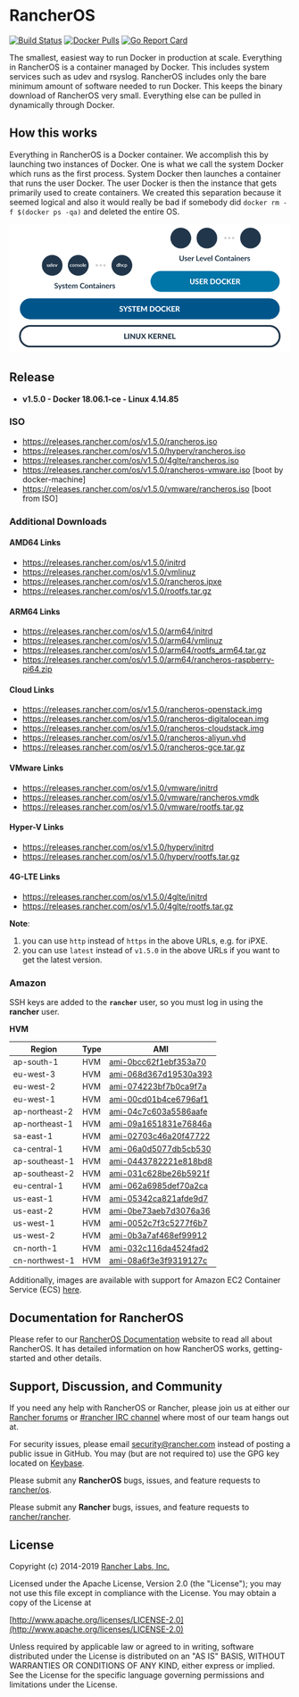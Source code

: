 # RancherOS

[![Build Status](https://drone8.rancher.io/api/badges/rancher/os/status.svg?branch=master)](https://drone8.rancher.io/rancher/os)
[![Docker Pulls](https://img.shields.io/docker/pulls/rancher/os.svg)](https://store.docker.com/community/images/rancher/os)
[![Go Report Card](https://goreportcard.com/badge/github.com/rancher/os)](https://goreportcard.com/badge/github.com/rancher/os)

The smallest, easiest way to run Docker in production at scale.  Everything in RancherOS is a container managed by Docker.  This includes system services such as udev and rsyslog.  RancherOS includes only the bare minimum amount of software needed to run Docker.  This keeps the binary download of RancherOS very small.  Everything else can be pulled in dynamically through Docker.

## How this works

Everything in RancherOS is a Docker container.  We accomplish this by launching two instances of
Docker.  One is what we call the system Docker which runs as the first process.  System Docker then launches
a container that runs the user Docker.  The user Docker is then the instance that gets primarily
used to create containers.  We created this separation because it seemed logical and also
it would really be bad if somebody did `docker rm -f $(docker ps -qa)` and deleted the entire OS.

![How it works](./rancheros.png "How it works")

## Release

- **v1.5.0 - Docker 18.06.1-ce - Linux 4.14.85**

### ISO

- https://releases.rancher.com/os/v1.5.0/rancheros.iso
- https://releases.rancher.com/os/v1.5.0/hyperv/rancheros.iso
- https://releases.rancher.com/os/v1.5.0/4glte/rancheros.iso
- https://releases.rancher.com/os/v1.5.0/rancheros-vmware.iso [boot by docker-machine]
- https://releases.rancher.com/os/v1.5.0/vmware/rancheros.iso [boot from ISO]

### Additional Downloads

#### AMD64 Links

* https://releases.rancher.com/os/v1.5.0/initrd
* https://releases.rancher.com/os/v1.5.0/vmlinuz
* https://releases.rancher.com/os/v1.5.0/rancheros.ipxe
* https://releases.rancher.com/os/v1.5.0/rootfs.tar.gz

#### ARM64 Links

* https://releases.rancher.com/os/v1.5.0/arm64/initrd
* https://releases.rancher.com/os/v1.5.0/arm64/vmlinuz
* https://releases.rancher.com/os/v1.5.0/arm64/rootfs_arm64.tar.gz
* https://releases.rancher.com/os/v1.5.0/arm64/rancheros-raspberry-pi64.zip

#### Cloud Links

* https://releases.rancher.com/os/v1.5.0/rancheros-openstack.img
* https://releases.rancher.com/os/v1.5.0/rancheros-digitalocean.img
* https://releases.rancher.com/os/v1.5.0/rancheros-cloudstack.img
* https://releases.rancher.com/os/v1.5.0/rancheros-aliyun.vhd
* https://releases.rancher.com/os/v1.5.0/rancheros-gce.tar.gz

#### VMware Links

* https://releases.rancher.com/os/v1.5.0/vmware/initrd
* https://releases.rancher.com/os/v1.5.0/vmware/rancheros.vmdk
* https://releases.rancher.com/os/v1.5.0/vmware/rootfs.tar.gz

#### Hyper-V Links

* https://releases.rancher.com/os/v1.5.0/hyperv/initrd
* https://releases.rancher.com/os/v1.5.0/hyperv/rootfs.tar.gz

#### 4G-LTE Links

* https://releases.rancher.com/os/v1.5.0/4glte/initrd
* https://releases.rancher.com/os/v1.5.0/4glte/rootfs.tar.gz

**Note**:
1. you can use `http` instead of `https` in the above URLs, e.g. for iPXE.
2. you can use `latest` instead of `v1.5.0` in the above URLs if you want to get the latest version.

### Amazon

SSH keys are added to the **`rancher`** user, so you must log in using the **rancher** user.

**HVM**

Region | Type | AMI
-------|------|------
ap-south-1 | HVM | [ami-0bcc62f1ebf353a70](https://ap-south-1.console.aws.amazon.com/ec2/home?region=ap-south-1#launchInstanceWizard:ami=ami-0bcc62f1ebf353a70)
eu-west-3 | HVM | [ami-068d367d19530a393](https://eu-west-3.console.aws.amazon.com/ec2/home?region=eu-west-3#launchInstanceWizard:ami=ami-068d367d19530a393)
eu-west-2 | HVM | [ami-074223bf7b0ca9f7a](https://eu-west-2.console.aws.amazon.com/ec2/home?region=eu-west-2#launchInstanceWizard:ami=ami-074223bf7b0ca9f7a)
eu-west-1 | HVM | [ami-00cd01b4ce6796af1](https://eu-west-1.console.aws.amazon.com/ec2/home?region=eu-west-1#launchInstanceWizard:ami=ami-00cd01b4ce6796af1)
ap-northeast-2 | HVM | [ami-04c7c603a5586aafe](https://ap-northeast-2.console.aws.amazon.com/ec2/home?region=ap-northeast-2#launchInstanceWizard:ami=ami-04c7c603a5586aafe)
ap-northeast-1 | HVM | [ami-09a1651831e76846a](https://ap-northeast-1.console.aws.amazon.com/ec2/home?region=ap-northeast-1#launchInstanceWizard:ami=ami-09a1651831e76846a)
sa-east-1 | HVM | [ami-02703c46a20f47722](https://sa-east-1.console.aws.amazon.com/ec2/home?region=sa-east-1#launchInstanceWizard:ami=ami-02703c46a20f47722)
ca-central-1 | HVM | [ami-06a0d5077db5cb530](https://ca-central-1.console.aws.amazon.com/ec2/home?region=ca-central-1#launchInstanceWizard:ami=ami-06a0d5077db5cb530)
ap-southeast-1 | HVM | [ami-0443782221e818bd8](https://ap-southeast-1.console.aws.amazon.com/ec2/home?region=ap-southeast-1#launchInstanceWizard:ami=ami-0443782221e818bd8)
ap-southeast-2 | HVM | [ami-031c628be26b5921f](https://ap-southeast-2.console.aws.amazon.com/ec2/home?region=ap-southeast-2#launchInstanceWizard:ami=ami-031c628be26b5921f)
eu-central-1 | HVM | [ami-062a6985def70a2ca](https://eu-central-1.console.aws.amazon.com/ec2/home?region=eu-central-1#launchInstanceWizard:ami=ami-062a6985def70a2ca)
us-east-1 | HVM | [ami-05342ca821afde9d7](https://us-east-1.console.aws.amazon.com/ec2/home?region=us-east-1#launchInstanceWizard:ami=ami-05342ca821afde9d7)
us-east-2 | HVM | [ami-0be73aeb7d3076a36](https://us-east-2.console.aws.amazon.com/ec2/home?region=us-east-2#launchInstanceWizard:ami=ami-0be73aeb7d3076a36)
us-west-1 | HVM | [ami-0052c7f3c5277f6b7](https://us-west-1.console.aws.amazon.com/ec2/home?region=us-west-1#launchInstanceWizard:ami=ami-0052c7f3c5277f6b7)
us-west-2 | HVM | [ami-0b3a7af468ef99912](https://us-west-2.console.aws.amazon.com/ec2/home?region=us-west-2#launchInstanceWizard:ami=ami-0b3a7af468ef99912)
cn-north-1 | HVM | [ami-032c116da4524fad2](https://cn-north-1.console.amazonaws.cn/ec2/home?region=cn-north-1#launchInstanceWizard:ami=ami-032c116da4524fad2)
cn-northwest-1 | HVM | [ami-08a6f3e3f9319127c](https://cn-northwest-1.console.amazonaws.cn/ec2/home?region=cn-northwest-1#launchInstanceWizard:ami=ami-08a6f3e3f9319127c)

Additionally, images are available with support for Amazon EC2 Container Service (ECS) [here](https://rancher.com/docs/os/v1.x/en/installation/amazon-ecs/#amazon-ecs-enabled-amis).

## Documentation for RancherOS

Please refer to our [RancherOS Documentation](https://rancher.com/docs/os/v1.x/en/) website to read all about RancherOS. It has detailed information on how RancherOS works, getting-started and other details.

## Support, Discussion, and Community
If you need any help with RancherOS or Rancher, please join us at either our [Rancher forums](http://forums.rancher.com) or [#rancher IRC channel](http://webchat.freenode.net/?channels=rancher) where most of our team hangs out at.

For security issues, please email security@rancher.com instead of posting a public issue in GitHub.  You may (but are not required to) use the GPG key located on [Keybase](https://keybase.io/rancher).


Please submit any **RancherOS** bugs, issues, and feature requests to [rancher/os](//github.com/rancher/os/issues).

Please submit any **Rancher** bugs, issues, and feature requests to [rancher/rancher](//github.com/rancher/rancher/issues).

## License

Copyright (c) 2014-2019 [Rancher Labs, Inc.](http://rancher.com)

Licensed under the Apache License, Version 2.0 (the "License");
you may not use this file except in compliance with the License.
You may obtain a copy of the License at

[http://www.apache.org/licenses/LICENSE-2.0](http://www.apache.org/licenses/LICENSE-2.0)

Unless required by applicable law or agreed to in writing, software
distributed under the License is distributed on an "AS IS" BASIS,
WITHOUT WARRANTIES OR CONDITIONS OF ANY KIND, either express or implied.
See the License for the specific language governing permissions and
limitations under the License.
